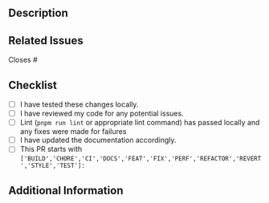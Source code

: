 ## Description
<!-- Brief description of the changes proposed in this pull request. -->

<!-- ## Key Changes -->
<!-- - Mention key changes made in bullet points. -->

## Related Issues
<!-- Link to any related issues or pull requests. -->
Closes #

## Checklist

- [ ] I have tested these changes locally.
- [ ] I have reviewed my code for any potential issues.
- [ ] Lint (`pnpm run lint` or appropriate lint command) has passed locally and any fixes were made for failures
- [ ] I have updated the documentation accordingly.
- [ ] This PR starts with `['BUILD','CHORE','CI','DOCS','FEAT','FIX','PERF','REFACTOR','REVERT','STYLE','TEST']:`

## Additional Information
<!-- Any additional details that may be helpful for the reviewers. -->
